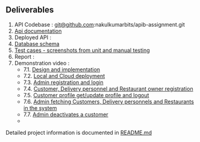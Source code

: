 Deliverables
-

1. API Codebase : git@github.com:nakulkumarbits/apib-assignment.git
2. [Api documentation](https://github.com/nakulkumarbits/apib-assignment/blob/master/api-documentation.json)
3. Deployed API :
4. [Database schema](https://github.com/nakulkumarbits/apib-assignment/tree/master/fooddeliverysystem#database-schema)
5. [Test cases - screenshots from unit and manual testing](https://github.com/nakulkumarbits/apib-assignment/tree/master/fooddeliverysystem#testing)
6. Report :
7. Demonstration video : 
   * 7.1. [Design and implementation](https://youtu.be/nWB4LxcWvgo)
   * 7.2. [Local and Cloud deployment](https://youtu.be/cQGBW1IQeQ0)
   * 7.3. [Admin registration and login](https://youtu.be/BByyj26oBXE)
   * 7.4. [Customer, Delivery personnel and Restaurant owner registration](https://youtu.be/UcYhVogLNtE)
   * 7.5. [Customer profile get/update profile and logout](https://youtu.be/bxQ1WgAv41s)
   * 7.6. [Admin fetching Customers, Delivery personnels and Restaurants in the system](https://youtu.be/iAW4JD0_cBo)
   * 7.7. [Admin deactivates a customer](https://youtu.be/SMvoO43gxpc)
   * 

Detailed project information is documented in [README.md](https://github.com/nakulkumarbits/apib-assignment/tree/master/fooddeliverysystem)
